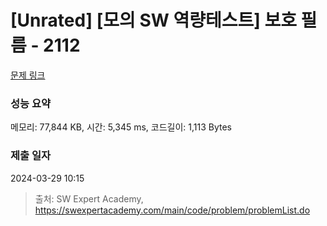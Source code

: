 # [Unrated] [모의 SW 역량테스트] 보호 필름 - 2112 

[문제 링크](https://swexpertacademy.com/main/code/problem/problemDetail.do?contestProbId=AV5V1SYKAaUDFAWu) 

### 성능 요약

메모리: 77,844 KB, 시간: 5,345 ms, 코드길이: 1,113 Bytes

### 제출 일자

2024-03-29 10:15



> 출처: SW Expert Academy, https://swexpertacademy.com/main/code/problem/problemList.do